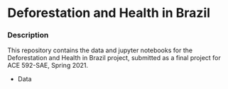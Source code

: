# Deforestation and Health in Brazil
### Description
This repository contains the data and jupyter notebooks for the Deforestation and Health in Brazil project, submitted as a final project for ACE 592-SAE, Spring 2021.
- Data
